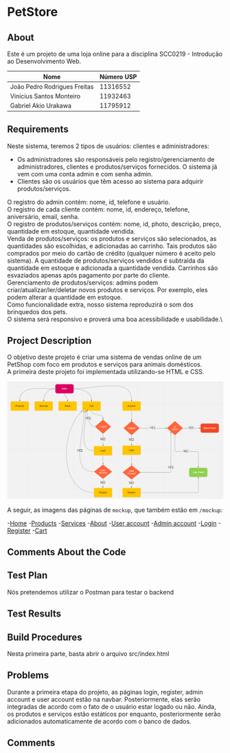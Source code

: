 # PetStore
## About

Este é um projeto de uma loja online para a disciplina SCC0219 - Introdução ao Desenvolvimento Web.

| Nome | Número USP |
| ------ | ------ |
| João Pedro Rodrigues Freitas | 11316552 |
| Vinícius Santos Monteiro | 11932463 |
| Gabriel Akio Urakawa | 11795912 |


## Requirements
Neste sistema, teremos 2 tipos de usuários: clientes e administradores:
- Os administradores são responsáveis pelo registro/gerenciamento de administradores, clientes e produtos/serviços fornecidos. O sistema já vem com uma conta admin e com senha admin.
- Clientes são os usuários que têm acesso ao sistema para adquirir produtos/serviços.

O registro do admin contém: nome, id, telefone e usuário.\
O registro de cada cliente contém: nome, id, endereço, telefone, aniversário, email, senha.\
O registro de produtos/serviços contém: nome, id, photo, descrição, preço, quantidade em estoque, quantidade vendida.\
Venda de produtos/serviços: os produtos e serviços são selecionados, as quantidades são escolhidas, e adicionadas ao carrinho. Tais produtos são comprados por meio do cartão de crédito (qualquer número é aceito pelo sistema). A quantidade de produtos/serviços vendidos é subtraída da quantidade em estoque e adicionada a quantidade vendida. Carrinhos são esvaziados apenas após pagamento por parte do cliente.\
Gerenciamento de produtos/serviços: admins podem criar/atualizar/ler/deletar novos produtos e serviços. Por exemplo, eles podem alterar a quantidade em estoque.\
Como funcionalidade extra, nosso sistema reproduzirá o som dos brinquedos dos pets.\
O sistema será responsivo e proverá uma boa acessibilidade e usabilidade.\

## Project Description
O objetivo deste projeto é criar uma sistema de vendas online de um PetShop com foco em produtos e serviços para animais domésticos.\
A primeira deste projeto foi implementada utilizando-se HTML e CSS.

![Diagrama de navegação](/mockup/DiagramaNavegacao.png)

A seguir, as imagens das páginas de `mockup`, que também estão em `/mockup`:

-[Home](/mockup/Index.png)
-[Products](/mockup/Products.png)
-[Services](/mockup/Services.png)
-[About](/mockup/About.png)
-[User account](/mockup/UserAccount.png)
-[Admin account](/mockup/AdminAccount.png)
-[Login](/mockup/Login.png)
-[Register](/mockup/Register.png)
-[Cart](/mockup/Cart.png)

## Comments About the Code

## Test Plan
Nós pretendemos utilizar o Postman para testar o backend

## Test Results

## Build Procedures
Nesta primeira parte, basta abrir o arquivo src/index.html

## Problems
Durante a primeira etapa do projeto, as páginas login, register, admin account e user account estão na navbar. Posteriormente, elas serão integradas de acordo com o fato
de o usuário estar logado ou não. Ainda, os produtos e serviços estão estáticos por enquanto, posteriormente serão adicionados automaticamente de acordo com o banco de dados.

## Comments